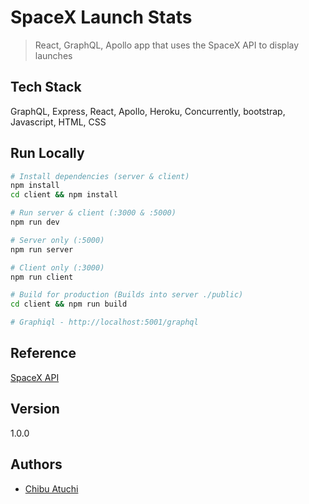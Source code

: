 # SpaceX Launch Stats

> React, GraphQL, Apollo app that uses the SpaceX API to display launches

## Tech Stack

GraphQL, Express, React, Apollo, Heroku, Concurrently, bootstrap, Javascript, HTML, CSS

## Run Locally

```bash
# Install dependencies (server & client)
npm install
cd client && npm install

# Run server & client (:3000 & :5000)
npm run dev

# Server only (:5000)
npm run server

# Client only (:3000)
npm run client

# Build for production (Builds into server ./public)
cd client && npm run build

# Graphiql - http://localhost:5001/graphql
```

## Reference

[SpaceX API](https://github.com/r-spacex/SpaceX-API)

## Version

1.0.0

## Authors

- [Chibu Atuchi](https://www.github.com/catuchi)

